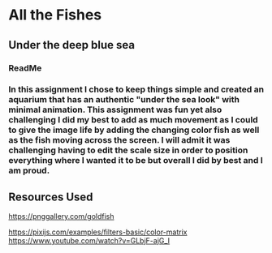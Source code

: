 # All the Fishes 
## Under the deep blue sea
### ReadMe
### In this assignment I chose to keep things simple and created an aquarium that has an authentic "under the sea look" with minimal animation. This assignment was fun yet also challenging I did my best to add as much movement as I could to give the image life by adding the changing color fish as well as the fish moving across the screen. I will admit it was challenging having to edit the scale size in order to position everything where I wanted it to be but overall I did by best and I am proud.

## Resources Used 
https://pnggallery.com/goldfish 

https://pixijs.com/examples/filters-basic/color-matrix
https://www.youtube.com/watch?v=GLbjF-ajG_I




